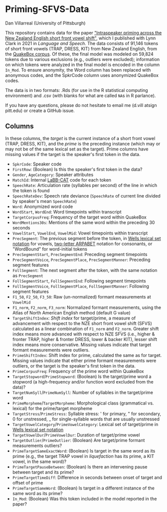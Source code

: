 # Priming-SFVS-Data

Dan Villarreal (University of Pittsburgh)

This repository contains data for the paper ["Intraspeaker priming across the New Zealand English short front vowel shift"](https://doi.org/10.1177%2F00238309211053033), which I published with Lynn Clark in 2021 in _Language and Speech_. The data consists of 91,146 tokens of short front vowels (TRAP, DRESS, KIT) from New Zealand English, from the [QuakeBox corpus](https://doi.org/10.1016/j.amper.2016.01.001). Of these, the final model was modeled on 59,824 tokens due to various exclusions (e.g., outliers were excluded); information on which tokens were analyzed in the final model is encoded in the column `In_Mod`. To ensure anonymity, the Word column has been replaced with anonymous codes, and the SpkrCode column uses anonymized QuakeBox codes.

The data is in two formats: .Rds (for use in the R statistical computing environment) and .csv (with blanks for what are called `NA`s in R parlance).

If you have any questions, please do not hesitate to email me (d.vill atsign pitt.edu) or create a GitHub issue.

## Columns

In these columns, the _target_ is the current instance of a short front vowel (TRAP, DRESS, KIT), and the _prime_ is the preceding instance (which may or may not be of the same lexical set as the target). Prime columns have missing values if the target is the speaker's first token in the data.

* `SpkrCode`: Speaker code
* `FirstRow`: (Boolean) Is this the speaker's first token in the data?
* `Gender`, `AgeCategory`: Speaker attributes
* `MatchId`: Internal [LaBB-CAT](http://labbcat.sourceforge.net/) code for each token
* `SpeechRate`: Articulation rate (syllables per second) of the line in which the token is found
* `SpeechRateDev`: Speech rate deviance (`SpeechRate` of current line divided by speaker's mean `SpeechRate`)
* `Word`: Anonymized word code
* `WordStart`, `WordEnd`: Word timepoints within transcript
* `TargetCorpusFreq`: Frequency of the target word within QuakeBox
* `WordMentions30s`: Mentions of the same word within the preceding 30 seconds
* `VowelStart`, `VowelEnd`, `VowelMid`: Vowel timepoints within transcript
* `PrecSegment`: The previous segment before the token, in [Wells lexical set notation](https://en.wikipedia.org/wiki/Lexical_set#Wells_Standard_Lexical_Sets_for_English) for vowels, [two-letter ARPABET](https://en.wikipedia.org/wiki/ARPABET#Symbols) notation for consonants, or "WordBound" for word-initial tokens
* `PrecSegmentStart`, `PrecSegmentEnd`: Preceding segment timepoints
* `PrecSegmentVoice`, `PrecSegmentPlace`, `PrecSegmentManner`: Preceding segment features
* `FollSegment`: The next segment after the token, with the same notation as `PrecSegment`
* `FollSegmentStart`, `FollSegmentEnd`: Following segment timepoints
* `FollSegmentVoice`, `FollSegmentPlace`, `FollSegmentManner`: Following segment features
* `F1_50`, `F2_50`, `F3_50`: Raw (un-normalized) formant measurements at `VowelMid`
* `F1_norm`, `F2_norm`, `F3_norm`: Normalized formant measurements, using the Atlas of North American English method (default G value)
* `TargetShiftIndex`: _Shift index_ for target/prime, a measure of advancement with respect to the NZE short front vowel shift (SFVS) calculated as a linear combination of `F1_norm` and `F2_norm`. Greater shift index means more advanced with respect to NZE SFVS (i.e., higher & fronter TRAP, higher & fronter DRESS, lower & backer KIT), lesser shift index means more conservative. Missing values indicate that target formant measurements were outliers.
* `PrimeShiftIndex`: Shift index for prime, calculated the same as for target. Missing values indicate that either prime formant measurements were outliers, or the target is the speaker's first token in the data.
* `PrimeCorpusFreq`: Frequency of the prime word within QuakeBox
* `TargetStopword`/`PrimeStopword`: (Boolean) Is the target/prime word a stopword (a high-frequency and/or function word excluded from the data)?
* `TargetNumSyll`/`PrimeNumSyll`: Number of syllables in the target/prime word
* `PrimeMorpheme`/`TargetMorpheme`: Morphological class (grammatical vs. lexical) for the prime/target morpheme
* `TargetStress`/`PrimeStress`: Syllable stress: ' for primary, " for secondary, 0 for unstressed, _ for single-syllable words that are usually unstressed
* `TargetVowelCategory`/`PrimeVowelCategory`: Lexical set of target/prime in [Wells lexical set notation](https://en.wikipedia.org/wiki/Lexical_set#Wells_Standard_Lexical_Sets_for_English)
* `TargetVowelDur`/`PrimeVowelDur`: Duration of target/prime vowel
* `TargetOutlier`/`PrimeOutlier`: (Boolean) Are target/prime formant measurements outliers?
* `PrimeTargetSameExactWord`: (Boolean) Is target in the same word as its prime (e.g., the target TRAP vowel in _liquefaction_ has its prime, a KIT vowel, in the same word)?
* `PrimeTargetPauseBetween`: (Boolean) Is there an intervening pause between target and its prime?
* `PrimeTargetTimeDiff`: Difference in seconds between onset of target and offset of prime
* `PrimeTargetSameWord`: (Boolean) Is target in a different instance of the same word as its prime?
* `In_Mod`: (Boolean) Was this token included in the model reported in the paper?
